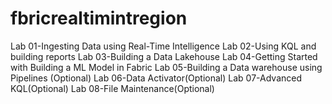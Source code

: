 # fbricrealtimintregion
Lab 01-Ingesting Data using Real-Time Intelligence
Lab 02-Using KQL and building reports
Lab 03-Building a Data Lakehouse
Lab 04-Getting Started with Building a ML Model in Fabric
Lab 05-Building a Data warehouse using Pipelines (Optional)
Lab 06-Data Activator(Optional)
Lab 07-Advanced KQL(Optional)
Lab 08-File Maintenance(Optional)
